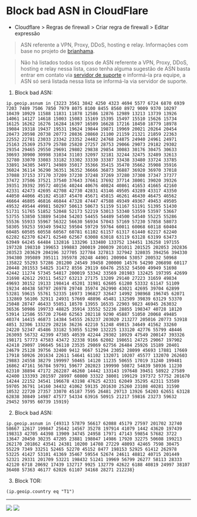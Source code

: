 # Block bad ASN in CloudFlare
- Cloudflare > Regras de firewall > Criar regra de firewall > Editar expressão
> ASN referente a VPN, Proxy, DDoS, hosting e relay. Informações com base no projeto de [brianhama](https://github.com/brianhama/bad-asn-list).<br>

> Não há listados todos os tipos de ASN referente a VPN, Proxy, DDoS, hosting e relay nessa lista, caso tenha alguma sugestão de ASN basta entrar em contato via [servidor de suporte](https://discord.gg/pAMsAaG) e informá-la pra equipe, a ASN só será listada nessa lista se informá-la via servidor de suporte.
1) Block bad ASN:
```
ip.geoip.asnum in {3223 3561 3842 4250 4323 4694 5577 6724 6870 6939 7203 7489 7506 7850 7979 8075 8100 8455 8560 8972 9009 9370 10297 10439 10929 11588 11831 11878 12586 12876 12989 13213 13739 13926 14061 14127 14618 15003 15083 15169 15395 15497 15510 15626 15734 16125 16262 16276 16284 16397 16509 16628 17216 18450 18779 18978 19084 19318 19437 19531 19624 19844 19871 19969 20021 20264 20454 20473 20598 20738 20773 20836 20860 21100 21159 21321 21859 22363 22552 22781 23033 23342 23352 24482 24768 24875 24940 24961 24971 25163 25369 25379 25780 25820 27257 28753 29066 29073 29182 29302 29354 29465 29550 29691 29802 29838 29854 30083 30176 30475 30633 30693 30900 30998 31034 31103 32097 32181 32244 32475 32489 32613 32780 33070 33083 33182 33302 33330 33387 33438 33480 33724 33785 33891 34305 34971 34989 35017 35366 35415 35470 35662 35908 35916 36024 36114 36290 36351 36352 36666 36873 36887 36920 36970 37018 37088 37153 37170 37209 37230 37248 37269 37280 37308 37347 37377 37472 37506 37521 37540 37643 37661 37692 37714 38001 39020 39326 39351 39392 39572 40156 40244 40676 40824 40861 41653 41665 42160 42331 42473 42695 42708 42730 42831 43146 49505 43289 43317 43350 44050 44066 45102 45187 45470 45671 45815 46261 46430 46475 46562 46664 46805 46816 46844 47328 47447 47588 49349 49367 49453 49505 49532 49544 49981 50297 50613 50673 51159 51167 51191 51395 51430 51731 51765 51852 52048 52173 52219 53013 53340 53559 53597 53667 53755 53850 53889 54104 54203 54455 54489 54500 54540 55225 55286 55536 55933 55967 56322 56630 56934 57043 57169 57230 57858 58073 58305 59253 59349 59432 59504 59729 59764 60011 60068 60118 60404 60485 60505 60558 60567 60781 61102 61157 61317 61440 62217 62240 62282 62370 62471 62540 62567 63008 63018 63119 63128 63199 63473 63949 64245 64484 132816 133296 133480 133752 134451 136258 197155 197328 198310 199653 199883 200019 200039 201011 201525 202053 202836 203523 203629 204196 327705 327784 327813 327942 328035 394256 394330 394380 395089 395111 395978 20248 44901 200904 53057 200532 50968 135822 55293 57286 201200 24549 39458 200000 14576 54290 206898 60117 20448 201553 54825 31472 8556 29119 60476 25532 54500 49949 51698 42442 11274 57345 54817 200019 53342 33569 201983 132425 197395 42699 31698 42612 29311 54527 63213 27175 13209 29140 27223 31659 49834 49693 30152 19133 198414 45201 31981 62605 61280 53332 61147 51109 19234 40438 58797 26978 29748 35974 262990 43021 42695 39704 62899 53281 59615 55761 52335 16973 196827 32647 14992 198968 196745 62071 132869 56106 32911 24931 57669 48896 45481 132509 39839 63129 53370 25048 28747 46433 55051 18570 13955 16535 22903 9823 46945 263032 36536 50986 199733 48825 35914 33552 52236 28855 198347 40728 18120 53914 12586 55720 27640 62563 202118 9290 45887 51050 20068 49485 40374 14415 46873 14384 54555 263237 203020 213277 205016 20773 53918 4851 32306 133229 28216 36236 42210 51248 49815 34649 41562 33260 24220 52347 45486 33182 53055 51290 132225 133120 42776 55799 48446 263093 56732 42399 47385 40539 42244 29302 10929 47549 200147 393326 198171 57773 47583 43472 32338 9166 62082 198651 24725 29067 197902 42418 29097 196645 56110 23535 29869 62756 26484 25926 15189 20401 24679 25128 39756 32400 9412 9667 51294 23052 28099 45693 17881 17669 17918 50926 201634 22611 54641 61102 132071 10207 45577 132070 262603 29883 24558 38279 199997 50465 14120 11235 50655 17019 31240 199481 16862 47161 56784 59791 59677 202023 199990 50872 54839 58936 11230 62310 38894 47172 262287 46260 14442 133143 197648 39451 58922 27589 42400 133393 201597 28997 60800 33322 38001 199129 197372 57752 201670 14244 22152 34541 196678 43198 47625 42331 62049 35295 42311 53589 59705 36791 14160 34432 41062 59135 201630 25260 23108 40281 31590 10532 22720 27357 33070 45187 7595 26481 29713 13926 54203 62651 63128 62838 30849 14987 47577 54334 63916 50915 21217 59816 23273 59632 29452 59795 60739 15919}
```

2) Block bad ASN:
```
ip.geoip.asnum in {49313 57879 56617 62088 45179 27597 201702 32740 58667 12617 199847 25642 14567 35278 197914 41079 1442 43620 197439 198313 42705 44398 13909 34745 24958 17971 47143 59854 57682 3722 13647 20450 30235 47205 23881 198047 14986 17920 32275 50608 199213 262170 201862 43541 24381 10200 14708 27229 48093 42465 7598 30475 55229 7349 33251 52465 52270 45152 8477 198153 52925 61412 262978 53225 41427 53101 41369 35467 59554 52674 24611 48812 40715 201449 52321 29331 201709 53221 198432 51241 19969 56799 26277 58113 28333 42120 6718 20692 17439 132717 9925 132779 42622 6188 40819 24997 38107 36408 57363 46177 62026 61107 34168 28271 212238}
```

3) Block TOR:
```
(ip.geoip.country eq "T1")
```
---
<p><a href="https://github.com/SergioGlorias"><img src="https://img.shields.io/badge/-Contribuição:%20SergioGlorias-000000?style=flat-square&labelColor=000000&logo=Github&logoColor=white&link=https://github.com/SergioGlorias"/></a> <a href="https://github.com/astindev"><img src="https://img.shields.io/badge/-Contribuição:%20Astin-000000?style=flat-square&labelColor=000000&logo=Github&logoColor=white&link=https://github.com/astindev"/></a></p>

